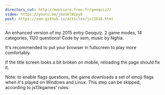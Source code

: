 ```yaml
---
directors_cut: http://meuziere.free.fr/geoquiz2/
video: https://youtu.be/j6oS6lWzpy8
post: https://xem.github.io/articles/js13k18.html
---
```

An enhanced version of my 2015 entry Geoquiz.
2 game modes, 14 categories, 1120 questions!
Code by xem, music by Nghia.

It's recommended to put your browser in fullscreen to play more comfortably.

If the title screen looks a bit broken on mobile, reloading the page should fix it.

Note: to enable flags questions, the game downloads a set of emoji flags when it's played on Windows and Linux. This step can be skipped, according to js13kgames' rules.